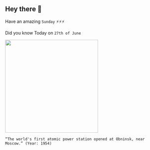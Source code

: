 ## Hey there 👋
Have an amazing `Sunday` ⚡⚡⚡

Did you know Today on `27th of June`
 
 [<img src="https://i.pinimg.com/originals/fd/cc/df/fdccdfe87488e78cd7b4971109b1415a.png" width="300" />](http://www.energyglobalnews.com/1954-obninsk-nuclear-plant-produces-worlds-first-commercial-electricity/#:~:text=On%20June%2026%2C%201954%2C%20at,100%20km%20southwest%20of%20Moscow.) 
 ```
“The world's first atomic power station opened at Obninsk, near Moscow.” (Year: 1954)
```

